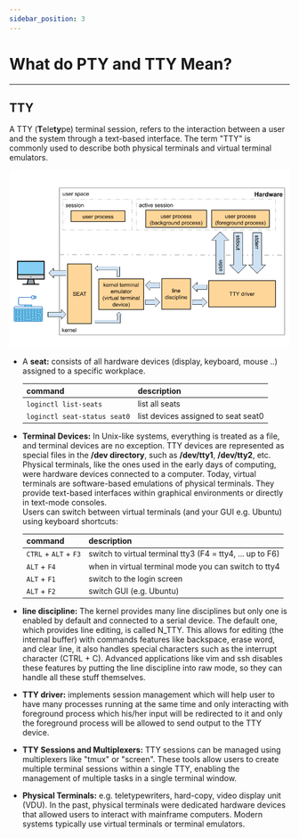 ```yaml
---
sidebar_position: 3
---
```


# What do PTY and TTY Mean?

<!-- _back to:_ [implementation -> requiretty](./02_implementation.md#requiretty)
_source:_ [baeldung -> "What do PTY and TTY mean?"](https://www.baeldung.com/linux/pty-vs-tty#what-is-a-pty)

On the lowest level, most Linux system interactions use a text interface. There are many mechanisms to enable the system to provide as much information as possible at the users’ fingertips. Even before the use of a complex graphical user interface (GUI) with convenient windows and controls, there were command-line interface (CLI) tools to leverage these mechanisms.

## Terminals Types

Terminals are ways to provide input to and get output from a system.

- **Hardware terminal:** i.e., [teletypewriters](https://simple.wikipedia.org/wiki/Teletypewriter), video display unit (VDU)[^vdu]
- **Software terminal:** i.e., virtual TeleTYpe (TTY), which is the main interface of a Linux operating system
- **Software pseudo-terminal:** i.e., PseudoTeletYpe (PTY), which allows emulating a TTY
- **Software terminal emulator:** based on the previous ideas, but usually enhancing them via the actual or CLI-emulated GUI

## What is a TTY?

TTY is an acronym for teletype or teletypewriter. In essence, TTYs are devices that enable typing (type, typewriter) from a distance (tele).

In a modern operating system (OS), the concept applies directly. Linux uses a device file to represent a virtual TTY, which enables interaction with the OS by handling input (usually a keyboard) and output (usually a screen).

While Linux systems can have multiple TTYs, their number is usually limited by the configuration.

Pure TTYs do allow communication, but they don’t provide much flexibility because at least one end of the TTY is (a keyboard, mouse, or another input device via) the kernel. On the other hand, a PTY can be linked to any application on both ends.

## What is PTY?

PTY is an acronym for pseudo-TTY. The name PTY stems from the fact that it behaves like a TTY but for any two endpoints. This minor difference enables multiple PTYs to co-exist within the context of the same TTY.

In fact, both sides of a PTY have a name:

slave, /dev/pts, represented by a file in /dev/pts/#
master, ptm, which only exists as a file descriptor of the process, which requests a PTY
This is where /dev/ptmx, the pseudo-terminal multiplexor device, comes in. Effectively, there are several steps to establish and use a PTY:

A process opens /dev/ptmx
The OS returns a master ptm file descriptor
The OS creates a corresponding /dev/pts/# slave pseudo-device
From this point, slave input goes to the master, while master input goes to the slave
To know the correspondence between a master and slave, we can call the ptsname function.

Basically, a PTY enables bi-directional communication similar to pipes. Unlike pipes, it provides a terminal interface to any process that requires it.

What do we do with this power?

---

[^vdu:]Short for video display unit, VDU is a computing device that allows input from a user and output to a display, like a computer monitor. A VDU consists of a display device and a keyboard and could include a mouse. In the United States, it is sometimes known as a video display terminal or VDT (video display terminal).

--- -->

---

## TTY

<!-- - The words terminal and TTY device are used interchangeably.
- Terminal used to be a physical device that sends characters to the TTY driver.
- The kernel in modern computers emulates the physical terminal device.
- A terminal emulator is as dumb as the physical terminals used to be, it listens for events coming from the keyboard and sends it down to the driver. The difference is that there is no physical device or cable which is connected to the TTY driver. -->

A TTY (**T**ele**ty**pe) terminal session, refers to the interaction between a user and the system through a text-based interface. The term "TTY" is commonly used to describe both physical terminals and virtual terminal emulators.

![tty](./img/tty.png)

- A **seat:** consists of all hardware devices (display, keyboard, mouse ..) assigned to a specific workplace.

  | command                      | description                         |
  | :--------------------------- | :---------------------------------- |
  | `loginctl list-seats`        | list all seats                      |
  | `loginctl seat-status seat0` | list devices assigned to seat seat0 |

- **Terminal Devices:** In Unix-like systems, everything is treated as a file, and terminal devices are no exception. TTY devices are represented as special files in the **/dev directory**, such as **/dev/tty1**, **/dev/tty2**, etc.  
  Physical terminals, like the ones used in the early days of computing, were hardware devices connected to a computer. Today, virtual terminals are software-based emulations of physical terminals. They provide text-based interfaces within graphical environments or directly in text-mode consoles.  
   Users can switch between virtual terminals (and your GUI e.g. Ubuntu) using keyboard shortcuts:

  | command               | description                                               |
  | :-------------------- | :-------------------------------------------------------- |
  | `CTRL` + `ALT` + `F3` | switch to virtual terminal tty3 (F4 = tty4, ... up to F6) |
  | `ALT` + `F4`          | when in virtual terminal mode you can switch to tty4      |
  | `ALT` + `F1`          | switch to the login screen                                |
  | `ALT` + `F2`          | switch GUI (e.g. Ubuntu)                                  |

- **line discipline:** The kernel provides many line disciplines but only one is enabled by default and connected to a serial device. The default one, which provides line editing, is called N_TTY. This allows for editing (the internal buffer) with commands features like backspace, erase word, and clear line, it also handles special characters such as the interrupt character (CTRL + C). Advanced applications like vim and ssh disables these features by putting the line discipline into raw mode, so they can handle all these stuff themselves.

- **TTY driver:** implements session management which will help user to have many processes running at the same time and only interacting with foreground process which his/her input will be redirected to it and only the foreground process will be allowed to send output to the TTY device.

- **TTY Sessions and Multiplexers:** TTY sessions can be managed using multiplexers like "tmux" or "screen". These tools allow users to create multiple terminal sessions within a single TTY, enabling the management of multiple tasks in a single terminal window.

- **Physical Terminals:** e.g. teletypewriters, hard-copy, video display unit (VDU). In the past, physical terminals were dedicated hardware devices that allowed users to interact with mainframe computers. Modern systems typically use virtual terminals or terminal emulators.
